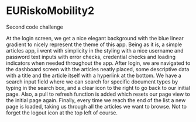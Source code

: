 # EURiskoMobility2
Second code challenge

At the login screen, we get a nice elegant background with the blue linear gradient to
nicely represent the theme of this app. Being as it is, a simple articles app,
i went with simplicity in the styling with a nice username and password text
inputs with error checks, credential checks and loading indicators when needed
throughout the app. After login, we are navigated to the dashboard screen with
the articles neatly placed, some descriptive data with a title and the article
itself with a hyperlink at the bottom. We have a search input field where
we can search for specific document types by typing in the search box, and
a clear icon to the right to go back to our initial page. Also, a pull to 
refresh function is added which resets our page view to the initial page again. 
Finally, every time we reach the end of the list a new page is loaded, taking 
us through all the articles we want to browse. Not to forget the logout icon at
the top left of course.
